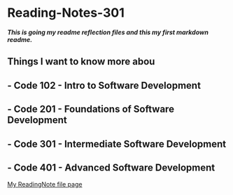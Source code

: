 # Reading-Notes-301

  ***This is going my readme reflection files and this my first markdown readme.***

   ## Things I want to know more abou


  ## - Code 102 - Intro to Software Development
  ## - Code 201 - Foundations of Software Development
  ## - Code 301 - Intermediate Software Development
  ## - Code 401 - Advanced Software Development

   [My ReadingNote file page](readingNote1.md)
  